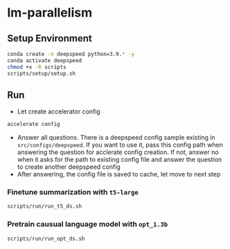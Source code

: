 # lm-parallelism
## Setup Environment
```bash
conda create -n deepspeed python=3.9.* -y
conda activate deepspeed
chmod +x -R scripts
scripts/setup/setup.sh
```

## Run
- Let create accelerator config 
```bash
accelerate config
```
- Answer all questions. There is a deepspeed config sample existing in `src/configs/deepspeed`. If you want to use it, pass this config path when answering the question for acclerate config creation. If not, answer no when it asks for the path to existing config file and answer the question to create another deepspeed config 
- After answering, the config file is saved to cache, let move to next step 
### Finetune summarization with `t5-large`
```bash
scripts/run/run_t5_ds.sh
```
### Pretrain causual language model with `opt_1.3b`
```bash
scripts/run/run_opt_ds.sh
```
